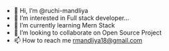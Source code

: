 - 👋 Hi, I’m @ruchi-mandliya
- 👀 I’m interested in Full stack developer...
- 🌱 I’m currently learning Mern Stack
- 💞️ I’m looking to collaborate on Open Source Project
- 📫 How to reach me rmandliya18@gmail.com

<!---
ruchi-mandliya/ruchi-mandliya is a ✨ special ✨ repository because its `README.md` (this file) appears on your GitHub profile.
You can click the Preview link to take a look at your changes.
--->
